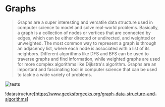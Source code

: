 # Graphs

> Graphs are a super interesting and versatile data structure used in computer science to model and solve real-world problems. Basically, a graph is a collection of nodes or vertices that are connected by edges, which can be either directed or undirected, and weighted or unweighted. The most common way to represent a graph is through an adjacency list, where each node is associated with a list of its neighbors. Different algorithms like DFS and BFS can be used to traverse graphs and find information, while weighted graphs are used for more complex algorithms like Dijkstra's algorithm. Graphs are an important and fascinating tool in computer science that can be used to tackle a wide variety of problems.





![tests](https://i.ibb.co/8djc3ZZ/asdfasdfasdfa.jpg)


!datastructure[https://www.geeksforgeeks.org/graph-data-structure-and-algorithms]

